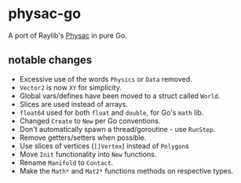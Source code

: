 # physac-go
A port of Raylib's [Physac](https://github.com/victorfisac/Physac) in pure Go.

## notable changes
 - Excessive use of the words `Physics` or `Data` removed.
 - `Vector2` is now `XY` for simplicity.
 - Global vars/defines have been moved to a struct called `World`.
 - Slices are used instead of arrays.
 - `float64` used for both `float` and `double`, for Go's `math` lib.
 - Changed `Create` to `New` per Go conventions.
 - Don't automatically spawn a thread/goroutine - use `RunStep`.
 - Remove getters/setters when possible.
 - Use slices of vertices (`[]Vertex`) instead of `Polygon`s
 - Move `Init` functionality into `New` functions.
 - Rename `Manifold` to `Contact`.
 - Make the `Math*` and `Mat2*` functions methods on respective types.
